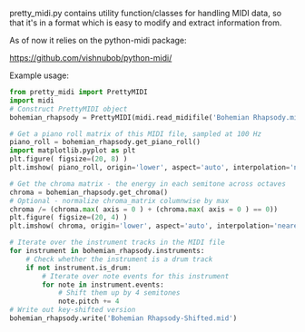pretty_midi.py contains utility function/classes for handling MIDI data, so that it's in a format which is easy to modify and extract information from.

As of now it relies on the python-midi package:

https://github.com/vishnubob/python-midi/

Example usage:

```python
from pretty_midi import PrettyMIDI
import midi
# Construct PrettyMIDI object
bohemian_rhapsody = PrettyMIDI(midi.read_midifile('Bohemian Rhapsody.mid'))

# Get a piano roll matrix of this MIDI file, sampled at 100 Hz
piano_roll = bohemian_rhapsody.get_piano_roll()
import matplotlib.pyplot as plt
plt.figure( figsize=(20, 8) )
plt.imshow( piano_roll, origin='lower', aspect='auto', interpolation='nearest' )

# Get the chroma matrix - the energy in each semitone across octaves
chroma = bohemian_rhapsody.get_chroma()
# Optional - normalize chroma_matrix columnwise by max
chroma /= (chroma.max( axis = 0 ) + (chroma.max( axis = 0 ) == 0))
plt.figure( figsize=(20, 4) )
plt.imshow( chroma, origin='lower', aspect='auto', interpolation='nearest' )

# Iterate over the instrument tracks in the MIDI file
for instrument in bohemian_rhapsody.instruments:
    # Check whether the instrument is a drum track
    if not instrument.is_drum:
        # Iterate over note events for this instrument
        for note in instrument.events:
            # Shift them up by 4 semitones
            note.pitch += 4
# Write out key-shifted version
bohemian_rhapsody.write('Bohemian Rhapsody-Shifted.mid')
```
